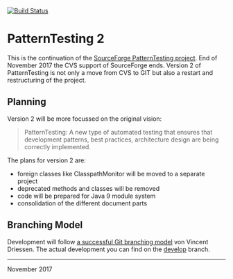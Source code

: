 [![Build Status](https://travis-ci.org/oboehm/PatternTesting2.svg?branch=develop)](https://travis-ci.org/oboehm/PatternTesting2)
# PatternTesting 2

This is the continuation of the [SourceForge PatternTesting project](https://sourceforge.net/projects/patterntesting/).
End of November 2017 the CVS support of SourceForge ends.
Version 2 of PatternTesting is not only a move from CVS to GIT but also a restart and restructuring of the project.


## Planning

Version 2 will be more focussed on the original vision:

> PatternTesting:
> A new type of automated testing that ensures that development patterns, best practices, architecture design are being correctly implemented.

The plans for version 2 are:

* foreign classes like ClasspathMonitor will be moved to a separate project
* deprecated methods and classes will be removed
* code will be prepared for Java 9 module system
* consolidation of the different document parts


## Branching Model

Development will follow [a successful Git branching model](http://nvie.com/posts/a-successful-git-branching-model/) von Vincent Driessen.
The actual development you can find on the [develop](https://github.com/oboehm/PatternTesting2/tree/develop) branch.

---
November 2017
